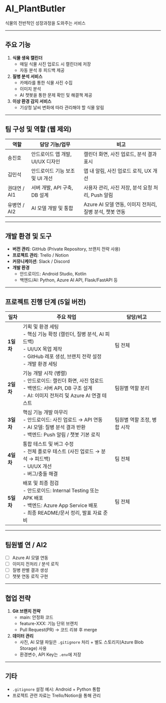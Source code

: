 # AI_PlantButler
식물의 전반적인 성장과정을 도와주는 서비스

---

## 주요 기능
1. **식물 생육 캘린더**
   - 매일 식물 사진 업로드 시 캘린더에 저장
   - 자동 분석 후 피드백 제공
2. **질병 분석 서비스**
   - 카메라를 통한 식물 사진 수집
   - 이미지 분석
   - AI 챗봇을 통한 문제 확인 및 해결책 제공
3. **이상 환경 감지 서비스**
   - 기상청 날씨 변화에 따라 관리해야 할 식물 알림

---

## 팀 구성 및 역할 (웹 제외)

| 역할 | 담당 기능/업무 | 비고 |
|------|----------------|------|
| 송진호 | 안드로이드 앱 개발, UI/UX 디자인 | 캘린더 화면, 사진 업로드, 분석 결과 표시 |
| 김민석 | 안드로이드 기능 보조 및 UI 개선 | 앱 내 알림, 사진 업로드 로직, UX 개선 |
| 권대연 / AI1 | 서버 개발, API 구축, DB 설계 | 사용자 관리, 사진 저장, 분석 요청 처리, Push 알림 |
| 유병연 / AI2 | AI 모델 개발 및 통합 | Azure AI 모델 연동, 이미지 전처리, 질병 분석, 챗봇 연동 |

---

## 개발 환경 및 도구
- **버전 관리**: GitHub (Private Repository, 브랜치 전략 사용)
- **프로젝트 관리**: Trello / Notion
- **커뮤니케이션**: Slack / Discord
- **개발 환경**
  - 안드로이드: Android Studio, Kotlin
  - 백엔드/AI: Python, Azure AI API, Flask/FastAPI 등

---

## 프로젝트 진행 단계 (5일 버전)

| 일차 | 주요 작업 | 담당/비고 |
|------|-----------|-----------|
| **1일차** | 기획 및 환경 세팅<br>- 핵심 기능 확정 (캘린더, 질병 분석, AI 피드백)<br>- UI/UX 목업 제작<br>- GitHub 레포 생성, 브랜치 전략 설정<br>- 개발 환경 세팅 | 팀 전체 |
| **2일차** | 기능 개발 시작 (병렬)<br>- 안드로이드: 캘린더 화면, 사진 업로드<br>- 백엔드: 서버 API, DB 구조 설계<br>- AI: 이미지 전처리 및 Azure AI 연결 테스트 | 팀원별 역할 분리 |
| **3일차** | 핵심 기능 개발 마무리<br>- 안드로이드: 사진 업로드 → API 연동<br>- AI 모델: 질병 분석 결과 반환<br>- 백엔드: Push 알림 / 챗봇 기본 로직 | 팀원별 역할 조정, 병합 시작 |
| **4일차** | 통합 테스트 및 버그 수정<br>- 전체 플로우 테스트 (사진 업로드 → 분석 → 피드백)<br>- UI/UX 개선<br>- 버그/충돌 해결 | 팀 전체 |
| **5일차** | 배포 및 최종 점검<br>- 안드로이드: Internal Testing 또는 APK 배포<br>- 백엔드: Azure App Service 배포<br>- 최종 README/문서 정리, 발표 자료 준비 | 팀 전체 |

---

## 팀원별 연 / AI2
- [ ] Azure AI 모델 연동
- [ ] 이미지 전처리 / 분석 로직
- [ ] 질병 판별 결과 생성
- [ ] 챗봇 연동 로직 구현

---

## 협업 전략
1. **Git 브랜치 전략**
   - main: 안정화 코드
   - feature-XXX: 기능 단위 브랜치
   - Pull Request(PR) → 코드 리뷰 후 merge
2. **데이터 관리**
   - 사진, AI 모델 파일은 `.gitignore` 처리 + 별도 스토리지(Azure Blob Storage) 사용
   - 환경변수, API Key는 `.env`에 저장

---

## 기타
- `.gitignore` 설정 예시: Android + Python 통합
- 프로젝트 관련 자료는 Trello/Notion을 통해 관리
